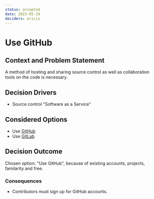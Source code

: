 ```yaml
---
status: accepted
date: 2023-05-29
deciders: ericis
---
```


# Use GitHub

## Context and Problem Statement

A method of hosting and sharing source control as well as collaboration tools on the code is necessary.

## Decision Drivers

-   Source control "Software as a Service"

## Considered Options

-   Use [GitHub](https://github.com/)
-   Use [GitLab](https://about.gitlab.com/)

## Decision Outcome

Chosen option: "Use GitHub", because of existing accounts, projects, familarity and free.

### Consequences

-   Contributors must sign up for GitHub accounts.

